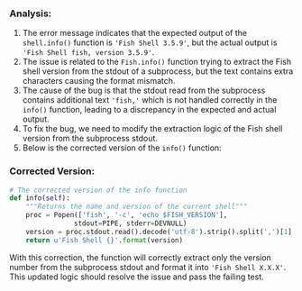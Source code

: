 ### Analysis:
1. The error message indicates that the expected output of the `shell.info()` function is `'Fish Shell 3.5.9'`, but the actual output is `'Fish Shell fish, version 3.5.9'`.
2. The issue is related to the `Fish.info()` function trying to extract the Fish shell version from the stdout of a subprocess, but the text contains extra characters causing the format mismatch.
3. The cause of the bug is that the stdout read from the subprocess contains additional text `'fish,'` which is not handled correctly in the `info()` function, leading to a discrepancy in the expected and actual output.
4. To fix the bug, we need to modify the extraction logic of the Fish shell version from the subprocess stdout.
5. Below is the corrected version of the `info()` function:

### Corrected Version:
```python
# The corrected version of the info function
def info(self):
    """Returns the name and version of the current shell"""
    proc = Popen(['fish', '-c', 'echo $FISH_VERSION'],
                stdout=PIPE, stderr=DEVNULL)
    version = proc.stdout.read().decode('utf-8').strip().split(',')[1]  # Extract only the version
    return u'Fish Shell {}'.format(version)
```

With this correction, the function will correctly extract only the version number from the subprocess stdout and format it into `'Fish Shell X.X.X'`. This updated logic should resolve the issue and pass the failing test.